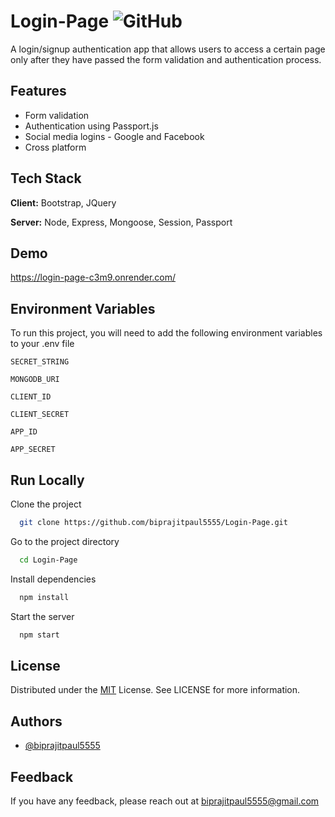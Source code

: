 
# Login-Page ![GitHub](https://img.shields.io/github/license/biprajitpaul5555/Login-Page)

A login/signup authentication app that allows users to access a certain page only after they have passed the form validation and authentication process.


## Features

- Form validation
- Authentication using Passport.js
- Social media logins - Google and Facebook
- Cross platform


## Tech Stack

**Client:** Bootstrap, JQuery

**Server:** Node, Express, Mongoose, Session, Passport


## Demo

https://login-page-c3m9.onrender.com/


## Environment Variables

To run this project, you will need to add the following environment variables to your .env file

`SECRET_STRING`

`MONGODB_URI`

`CLIENT_ID`

`CLIENT_SECRET`

`APP_ID`

`APP_SECRET`


## Run Locally

Clone the project

```bash
  git clone https://github.com/biprajitpaul5555/Login-Page.git
```

Go to the project directory

```bash
  cd Login-Page
```

Install dependencies

```bash
  npm install
```

Start the server

```bash
  npm start
```


## License

Distributed under the [MIT](https://choosealicense.com/licenses/mit/) License. See LICENSE for more information.


## Authors

- [@biprajitpaul5555](https://www.github.com/biprajitpaul5555)


## Feedback

If you have any feedback, please reach out at biprajitpaul5555@gmail.com

